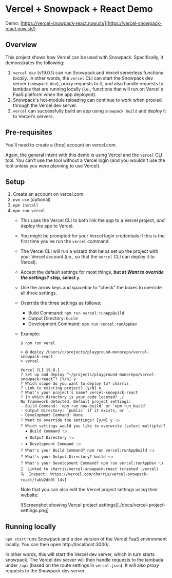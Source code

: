 # Vercel + Snowpack + React Demo

Demo: [https://vercel-snowpack-react.now.sh/](https://vercel-snowpack-react.now.sh/)

## Overview

This project shows how Vercel can be used with Snowpack. Specifically, it demonstrates the following:

  1. `vercel dev` (v19.0.1) can run Snowpack and Vercel serverless functions _locally_. In other words, the `vercel` CLI can start the Snowpack dev server (`snowpack dev`), proxy requests to it, _and_ also handle requests to lambdas that are running locally (i.e., functions that will run on Vercel's FaaS platform when the app deployed).
  1. Snowpack's hot-module reloading can continue to work when proxied through the Vercel dev server.
  1. `vercel` can successfully build an app using `snowpack build` and deploy it to Vercel's servers.

## Pre-requisites

You'll need to create a (free) account on vercel.com. 

Again, the general intent with this demo is using Vercel and the `vercel` CLI tool. You can't use the tool without a Vercel login (and you wouldn't use the tool unless you were planning to use Vercel).

## Setup

1. Create an account on vercel.com.
1. `nvm use` (optional)
1. `npm install`
1. `npm run vercel`
    - This uses the Vercel CLI to both link the app to a Vercel project, _and_ deploy the app to Vercel.
    - You might be prompted for your Vercel login credentials if this is the first time you've run the `vercel` command.
    - The Vercel CLI will run a wizard that helps set up the project with your Vercel account (i.e., so that the `vercel` CLI can deploy it to Vercel).
    - Accept the default settings for most things, **but at _Want to override the settings?_ step, select `y`**.
    - Use the arrow keys and spacebar to "check" the boxes to override all three settings.
    - Override the three settings as follows:
      - Build Command: `npm run vercel:runAppBuild`
      - Output Directory: `build`
      - Development Command: `npm run vercel:runAppDev`
    - Example:

        ```
        $ npm run verel

        > @ deploy /Users/c/projects/playground-monorepo/vercel-snowpack-react
        > vercel

        Vercel CLI 19.0.1
        ? Set up and deploy “~/projects/playground-monorepo/vercel-snowpack-react”? [Y/n] y
        ? Which scope do you want to deploy to? charris
        ? Link to existing project? [y/N] n
        ? What’s your project’s name? vercel-snowpack-react
        ? In which directory is your code located? ./
        No framework detected. Default project settings:
        - Build Command: `npm run now-build` or `npm run build`
        - Output Directory: `public` if it exists, or `.`
        - Development Command: None
        ? Want to override the settings? [y/N] y 👈
        ? Which settings would you like to overwrite (select multiple)? 
          ▪︎ Build Command 👈
          ▪︎ Output Directory 👈
        › ▪︎ Development Command 👈
        ? What's your Build Command? npm run vercel:runAppBuild 👈
        ? What's your Output Directory? build 👈
        ? What's your Development Command? npm run vercel:runAppDev 👈
        🔗  Linked to charris/vercel-snowpack-react (created .vercel)
        🔍  Inspect: https://vercel.com/charris/vercel-snowpack-react/fabb2dk9l [4s]
        ```
        
        Note that you can also edit the Vercel project settings using their website:

        ![Screenshot showing Vercel project settings][./docs/vercel-project-settings.png]

## Running locally

`npm start` runs Snowpack and a dev version of the Vercel FaaS environment locally. You can then open http://localhost:3000/.

In other words, this will start the Vercel dev server, which in turn starts snowpack. The Vercel dev server will then handle requests to the lambada under `/api` (based on the route settings in `vercel.json`). It will also _proxy_ requests to the Snowpack dev server.

